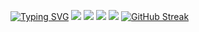 [![Typing SVG](https://readme-typing-svg.demolab.com?font=Fira+Code&duration=3500&pause=1000&color=A036FF&width=550&lines=%F0%9F%98%BC+BoolmanO+python+junior+programmer+%3Akofif%3A;%F0%9F%98%BC+I+Know+FastAPI%2C+learning+rust+)](https://git.io/typing-svg)
![](https://cdn.discordapp.com/emojis/962730564840996964.png?size=48*4)
![](http://github-profile-summary-cards.vercel.app/api/cards/profile-details?username=BoolmanO&theme=tokyonight)
![](http://github-profile-summary-cards.vercel.app/api/cards/stats?username=BoolmanO&theme=tokyonight)
![](http://github-profile-summary-cards.vercel.app/api/cards/productive-time?username=BoolmanO&theme=tokyonight&utcOffset=8)
[![GitHub Streak](https://github-readme-streak-stats.herokuapp.com?user=BoolmanO&theme=highcontrast&hide_border=true&border_radius=5.6&mode=weekly&background=100323&stroke=831798&fire=4E22DD&currStreakNum=9615CE&ring=4E1896&sideNums=BC17DD&currStreakLabel=AF03FF)](https://git.io/streak-stats)
